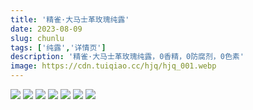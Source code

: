 ```yaml
---
title: '精雀·大马士革玫瑰纯露'
date: 2023-08-09
slug: chunlu
tags: ['纯露','详情页']
description: '精雀·大马士革玫瑰纯露，0香精，0防腐剂，0色素'
image: https://cdn.tuiqiao.cc/hjq/hjq_001.webp
---
```

<img src="https://cdn.tuiqiao.cc/images/goods/chunlu/chunlu1.webp" />
<img src="https://cdn.tuiqiao.cc/images/goods/chunlu/chunlu2.webp" />
<img src="https://cdn.tuiqiao.cc/images/goods/chunlu/chunlu3.webp" />
<img src="https://cdn.tuiqiao.cc/images/goods/chunlu/chunlu4.webp" />
<img src="https://cdn.tuiqiao.cc/images/goods/chunlu/chunlu5.webp" />
<img src="https://cdn.tuiqiao.cc/images/goods/chunlu/chunlu6.webp" />
<img src="https://cdn.tuiqiao.cc/images/goods/chunlu/chunlu7.webp" />

